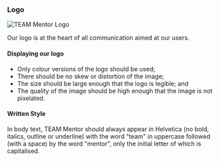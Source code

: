 ### Logo

![TEAM Mentor Logo](../../../../deploy/assets/logos/tm-logo-large.jpg)

Our logo is at the heart of all communication aimed at our users.

#### Displaying our logo

* Only colour versions of the logo should be used;
* There should be no skew or distortion of the image;
* The size should be large enough that the logo is legible; and
* The quality of the image should be high enough that the image is not pixelated.

#### Written Style

In body text, TEAM Mentor should always appear in Helvetica (no bold, italics, outline or underline) with the word "team" in uppercase followed (with a space) by the word "mentor", only the initial letter of which is capitalised.